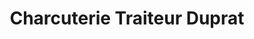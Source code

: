 ---
title: "Charcuterie Traiteur Duprat"
url: /chateauponsac/charcuterie-traiteur-duprat/
shop: Metzgerei
---
